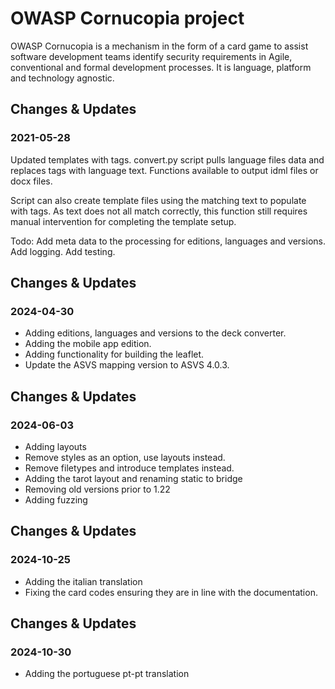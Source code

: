 # OWASP Cornucopia project
OWASP Cornucopia is a mechanism in the form of a card game to assist software development teams 
identify security requirements in Agile, conventional and formal development processes. 
It is language, platform and technology agnostic.

## Changes & Updates
### 2021-05-28
Updated templates with tags.
convert.py script pulls language files data and replaces tags with language text.
Functions available to output idml files or docx files.

Script can also create template files using the matching text to populate with tags. 
As text does not all match correctly, this function still requires manual intervention for completing the template setup.

Todo: 
Add meta data to the processing for editions, languages and versions.
Add logging.
Add testing.

## Changes & Updates
### 2024-04-30

- Adding editions, languages and versions to the deck converter.
- Adding the mobile app edition.
- Adding functionality for building the leaflet.
- Update the ASVS mapping version to ASVS 4.0.3.

## Changes & Updates
### 2024-06-03

- Adding layouts
- Remove styles as an option, use layouts instead.
- Remove filetypes and introduce templates instead.
- Adding the tarot layout and renaming static to bridge
- Removing old versions prior to 1.22
- Adding fuzzing

## Changes & Updates
### 2024-10-25

 - Adding the italian translation
 - Fixing the card codes ensuring they are in line with the documentation.

## Changes & Updates
### 2024-10-30
 - Adding the portuguese pt-pt translation